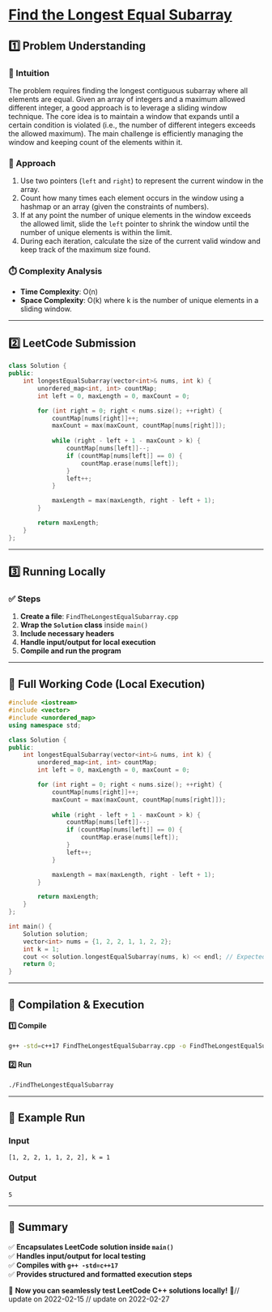# **[Find the Longest Equal Subarray](https://leetcode.com/problems/find-the-longest-equal-subarray/description/)**  

## **1️⃣ Problem Understanding**  
### **📌 Intuition**  
The problem requires finding the longest contiguous subarray where all elements are equal. Given an array of integers and a maximum allowed different integer, a good approach is to leverage a sliding window technique. The core idea is to maintain a window that expands until a certain condition is violated (i.e., the number of different integers exceeds the allowed maximum). The main challenge is efficiently managing the window and keeping count of the elements within it.

### **🚀 Approach**  
1. Use two pointers (`left` and `right`) to represent the current window in the array.
2. Count how many times each element occurs in the window using a hashmap or an array (given the constraints of numbers).
3. If at any point the number of unique elements in the window exceeds the allowed limit, slide the `left` pointer to shrink the window until the number of unique elements is within the limit.
4. During each iteration, calculate the size of the current valid window and keep track of the maximum size found.

### **⏱️ Complexity Analysis**  
- **Time Complexity**: O(n)  
- **Space Complexity**: O(k) where k is the number of unique elements in a sliding window.

---  

## **2️⃣ LeetCode Submission**  
```cpp
class Solution {
public:
    int longestEqualSubarray(vector<int>& nums, int k) {
        unordered_map<int, int> countMap;
        int left = 0, maxLength = 0, maxCount = 0;

        for (int right = 0; right < nums.size(); ++right) {
            countMap[nums[right]]++;
            maxCount = max(maxCount, countMap[nums[right]]);
            
            while (right - left + 1 - maxCount > k) {
                countMap[nums[left]]--;
                if (countMap[nums[left]] == 0) {
                    countMap.erase(nums[left]);
                }
                left++;
            }

            maxLength = max(maxLength, right - left + 1);
        }

        return maxLength;
    }
};  
```  

---  

## **3️⃣ Running Locally**  
### **✅ Steps**  
1. **Create a file**: `FindTheLongestEqualSubarray.cpp`  
2. **Wrap the `Solution` class** inside `main()`  
3. **Include necessary headers**  
4. **Handle input/output for local execution**  
5. **Compile and run the program**  

---  

## **📝 Full Working Code (Local Execution)**  
```cpp
#include <iostream>
#include <vector>
#include <unordered_map>
using namespace std;

class Solution {
public:
    int longestEqualSubarray(vector<int>& nums, int k) {
        unordered_map<int, int> countMap;
        int left = 0, maxLength = 0, maxCount = 0;

        for (int right = 0; right < nums.size(); ++right) {
            countMap[nums[right]]++;
            maxCount = max(maxCount, countMap[nums[right]]);
            
            while (right - left + 1 - maxCount > k) {
                countMap[nums[left]]--;
                if (countMap[nums[left]] == 0) {
                    countMap.erase(nums[left]);
                }
                left++;
            }

            maxLength = max(maxLength, right - left + 1);
        }

        return maxLength;
    }
};

int main() {
    Solution solution;
    vector<int> nums = {1, 2, 2, 1, 1, 2, 2};
    int k = 1;
    cout << solution.longestEqualSubarray(nums, k) << endl; // Expected output: 5
    return 0;
}
```  

---  

## **🔧 Compilation & Execution**  
#### **1️⃣ Compile**  
```bash
g++ -std=c++17 FindTheLongestEqualSubarray.cpp -o FindTheLongestEqualSubarray
```  

#### **2️⃣ Run**  
```bash
./FindTheLongestEqualSubarray
```  

---  

## **🎯 Example Run**  
### **Input**  
```
[1, 2, 2, 1, 1, 2, 2], k = 1
```  
### **Output**  
```
5
```  

---  

## **📌 Summary**  
✅ **Encapsulates LeetCode solution inside `main()`**  
✅ **Handles input/output for local testing**  
✅ **Compiles with `g++ -std=c++17`**  
✅ **Provides structured and formatted execution steps**  

🚀 **Now you can seamlessly test LeetCode C++ solutions locally!** 🚀// update on 2022-02-15
// update on 2022-02-27
